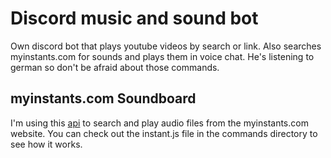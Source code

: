 # Discord music and sound bot
Own discord bot that plays youtube videos by search or link. Also searches myinstants.com for sounds and plays them in voice chat. He's listening to german so don't be afraid about those commands.

## myinstants.com Soundboard
I'm using this [api](https://api.cleanvoice.ru/myinstants/) to search and play audio files from the myinstants.com website. You can check out the instant.js file in the commands directory to see how it works.
